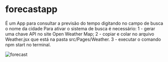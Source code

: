 # forecastapp
É um App para consultar a previsão do tempo digitando no campo de busca o nome da cidade
Para ativar o sistema de busca é necessário:
1 - gerar uma chave API no site Open Weather Map;
2 - copiar e colar no arquivo Weather.jsx que está na pasta src/Pages/Weather.
3 - executar o comando npm start no terminal.


![forecast](https://user-images.githubusercontent.com/89549004/141697806-8be58dca-fd6f-4cdf-9319-8289b3464fd9.png)

